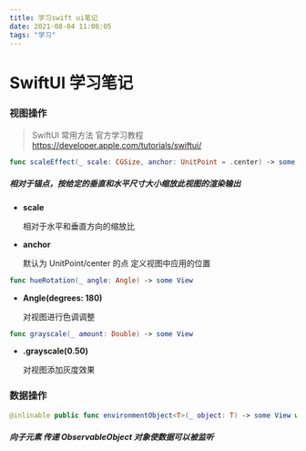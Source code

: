 ```yaml
---
title: 学习swift ui笔记
date: 2021-08-04 11:08:05
tags: "学习"
---
```


# SwiftUI 学习笔记

### 视图操作

> SwiftUI 常用方法 官方学习教程 https://developer.apple.com/tutorials/swiftui/

```swift
func scaleEffect(_ scale: CGSize, anchor: UnitPoint = .center) -> some View
```

##### 相对于锚点，按给定的垂直和水平尺寸大小缩放此视图的渲染输出

- **scale**

  相对于水平和垂直方向的缩放比

- **anchor**

  默认为 UnitPoint/center 的点 定义视图中应用的位置

```swift
func hueRotation(_ angle: Angle) -> some View
```

- **Angle(degrees: 180)**

  对视图进行色调调整

```swift
func grayscale(_ amount: Double) -> some View
```

- **.grayscale(0.50)**

  对视图添加灰度效果

### 数据操作

```swift
@inlinable public func environmentObject<T>(_ object: T) -> some View where T : ObservableObject
```

##### 向子元素 传递 ObservableObject 对象使数据可以被监听
